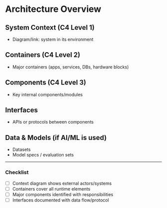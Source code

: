 # Architecture Overview

## System Context (C4 Level 1)
- Diagram/link: system in its environment

## Containers (C4 Level 2)
- Major containers (apps, services, DBs, hardware blocks)

## Components (C4 Level 3)
- Key internal components/modules

## Interfaces
- APIs or protocols between components

## Data & Models (if AI/ML is used)
- Datasets
- Model specs / evaluation sets

---

### Checklist
- [ ] Context diagram shows external actors/systems  
- [ ] Containers cover all runtime elements  
- [ ] Major components identified with responsibilities  
- [ ] Interfaces documented with data flow/protocol  
